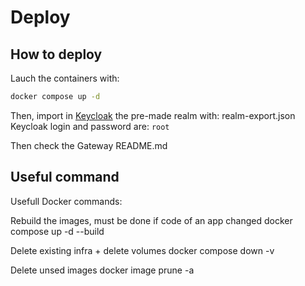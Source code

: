 # Deploy

## How to deploy
Lauch the containers with:
```bash
docker compose up -d
```
Then, import in [Keycloak](http://localhost:8080/) the pre-made realm with: realm-export.json
Keycloak login and password are: `root`

Then check the Gateway README.md

## Useful command
Usefull Docker commands:

Rebuild the images, must be done if code of an app changed
docker compose up -d --build

Delete existing infra + delete volumes
docker compose down -v

Delete unsed images
docker image prune -a
